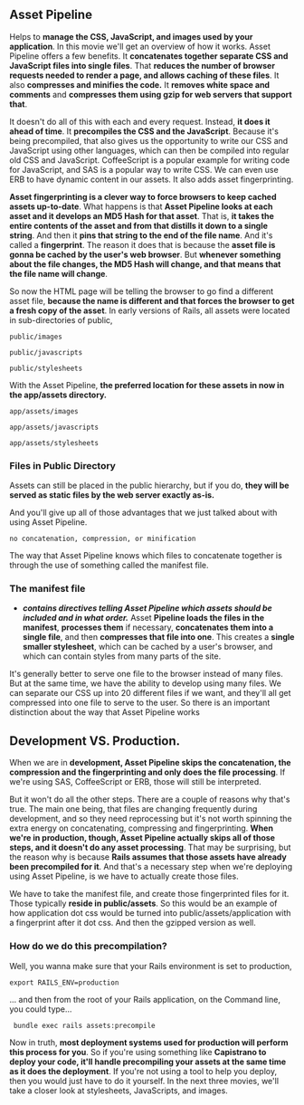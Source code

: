 ## Asset Pipeline

Helps to **manage the CSS, JavaScript, and images used by your application**. In this movie we'll get an overview of how it works. Asset Pipeline offers a few benefits. It **concatenates together separate CSS and JavaScript files into single files**. That **reduces the number of browser requests needed to render a page, and allows caching of these files**. It also **compresses and minifies the code.** It **removes white space and comments** and **compresses them using gzip for web servers that support that**.

It doesn't do all of this with each and every request. Instead, **it does it ahead of time**. It **precompiles the CSS and the JavaScript**. Because it's being precompiled, that also gives us the opportunity to write our CSS and JavaScript using other languages, which can then be compiled into regular old CSS and JavaScript. CoffeeScript is a popular example for writing code for JavaScript, and SAS is a popular way to write CSS. We can even use ERB to have dynamic content in our assets. It also adds asset fingerprinting.

**Asset fingerprinting is a clever way to force browsers to keep cached assets up-to-date**. What happens is that **Asset Pipeline looks at each asset and it develops an MD5 Hash for that asset**. That is, **it takes the entire contents of the asset and from that distills it down to a single string**. And then it **pins that string to the end of the file name**. And it's called a **fingerprint**. The reason it does that is because the **asset file is gonna be cached by the user's web browser**. But **whenever something about the file changes, the MD5 Hash will change, and that means that the file name will change**.

So now the HTML page will be telling the browser to go find a different asset file, **because the name is different and that forces the browser to get a fresh copy of the asset**. In early versions of Rails, all assets were located in sub-directories of public,
```
public/images

public/javascripts

public/stylesheets
```

With the Asset Pipeline, **the preferred location for these assets in now in the app/assets directory.**

```
app/assets/images

app/assets/javascripts

app/assets/stylesheets
```
### Files in Public Directory
Assets can still be placed in the public hierarchy, but if you do, **they will be served as static files by the web server exactly as-is.**

And you'll give up all of those advantages that we just talked about with using Asset Pipeline.
```
no concatenation, compression, or minification
```
The way that Asset Pipeline knows which files to concatenate together is through the use of something called the manifest file.

### The manifest file
- ***contains directives telling Asset Pipeline which assets should be included and in what order.*** Asset **Pipeline loads the files in the manifest**, **processes them** if necessary, **concatenates them into a single file**, and then **compresses that file into one**. This creates a **single smaller stylesheet**, which can be cached by a user's browser, and which can contain styles from many parts of the site.

It's generally better to serve one file to the browser instead of many files. But at the same time, we have the ability to develop using many files. We can separate our CSS up into 20 different files if we want, and they'll all get compressed into one file to serve to the user. So there is an important distinction about the way that Asset Pipeline works
## Development VS. Production.
When we are in **development, Asset Pipeline skips the concatenation, the compression and the fingerprinting and only does the file processing**. If we're using SAS, CoffeeScript or ERB, those will still be interpreted.

But it won't do all the other steps. There are a couple of reasons why that's true. The main one being, that files are changing frequently during development, and so they need reprocessing but it's not worth spinning the extra energy on concatenating, compressing and fingerprinting. **When we're in production, though, Asset Pipeline actually skips all of those steps, and it doesn't do any asset processing**. That may be surprising, but the reason why is because **Rails assumes that those assets have already been precompiled for it**. And that's a necessary step when we're deploying using Asset Pipeline, is we have to actually create those files.

We have to take the manifest file, and create those fingerprinted files for it. Those typically **reside in public/assets**. So this would be an example of how application dot css would be turned into public/assets/application with a fingerprint after it dot css. And then the gzipped version as well.
### How do we do this precompilation?
Well, you wanna make sure that your Rails environment is set to production,
```
export RAILS_ENV=production
```
... and then from the root of your Rails application, on the Command line, you could type...

```
 bundle exec rails assets:precompile
```

Now in truth, **most deployment systems used for production will perform this process for you**. So if you're using something like **Capistrano to deploy your code, it'll handle precompiling your assets at the same time as it does the deployment**. If you're not using a tool to help you deploy, then you would just have to do it yourself. In the next three movies, we'll take a closer look at stylesheets, JavaScripts, and images.
